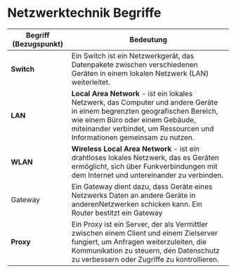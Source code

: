 # Netzwerktechnik Begriffe

| Begriff (Bezugspunkt) | Bedeutung |
|----------|----------|
| **Switch** | Ein Switch ist ein Netzwerkgerät, das Datenpakete    zwischen verschiedenen Geräten in einem lokalen Netzwerk (LAN) weiterleitet.|
| **LAN**| **Local Area Network** - ist ein lokales Netzwerk, das Computer und andere Geräte in einem begrenzten geografischen Bereich, wie einem Büro oder einem Gebäude, miteinander verbindet, um Ressourcen und Informationen gemeinsam zu nutzen. |
| **WLAN**| **Wireless Local Area Network** - ist ein drahtloses lokales Netzwerk, das es Geräten ermöglicht, sich über Funkverbindungen mit dem Internet und untereinander zu verbinden. |
| Gateway | Ein Gateway dient dazu, dass Geräte eines Netzwerks Daten an andere Geräte in anderenNetzwerken schicken kann. Ein Router bestitzt ein Gateway |
| **Proxy**  | Ein Proxy ist ein Server, der als Vermittler zwischen einem Client und einem Zielserver fungiert, um Anfragen weiterzuleiten, die Kommunikation zu steuern, den Datenschutz zu verbessern oder Zugriffe zu kontrollieren. |